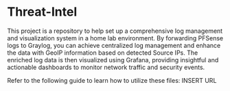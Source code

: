 # Threat-Intel
This project is a repository to help set up a comprehensive log management and visualization system in a home lab environment. By forwarding PFSense logs to Graylog, you can achieve centralized log management and enhance the data with GeoIP information based on detected Source IPs. The enriched log data is then visualized using Grafana, providing insightful and actionable dashboards to monitor network traffic and security events.

Refer to the following guide to learn how to utilize these files: INSERT URL